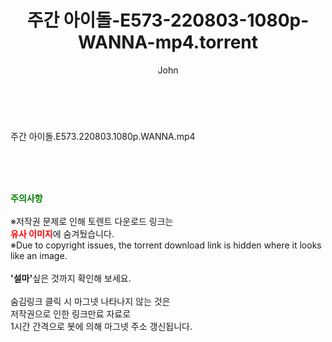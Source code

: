 ﻿---
layout: post
title:  "주간 아이돌-E573-220803-1080p-WANNA-mp4.torrent"
author: John
categories: [ 방송/음악 ]
tags: [  ]
image:  
description: "주간 아이돌-E573-220803-1080p-WANNA-mp4 torrent 정보 공유"
toc: true
toc_sticky: true
---

<br>
<div class="view-img">
<a class="view_image" href="http://torrentmobile60.com/bbs/view_image.php?fn=%2Fdata%2Ffile%2Fmusic%2F3735182707_a74qSFVd_8560650c5702a3c52c346d1acb702e9b7f2d30c6.jpg" target="_blank"><img alt="" class="img-tag" content="http://torrentmobile60.com/data/file/music/3735182707_a74qSFVd_8560650c5702a3c52c346d1acb702e9b7f2d30c6.jpg" itemprop="image" src="http://torrentmobile60.com/data/file/music/3735182707_a74qSFVd_8560650c5702a3c52c346d1acb702e9b7f2d30c6.jpg"/></a></div><div class="view-content" itemprop="description">
<p>주간 아이돌.E573.220803.1080p.WANNA.mp4<br/></p> </div>
    
<br><br><br>
<p data-ke-size="size16"><b><span style="color: green;">주의사항</span></b><br /><br />※저작권 문제로 인해 토렌트 다운로드 링크는<br /><b><span style="color: red;">유사 이미지</span></b>에 숨겨뒀습니다.<br />※Due to copyright issues, the torrent download link is hidden where it looks like an image.<br /><br /><b>'설마'</b>싶은 것까지 확인해 보세요.<br /><br />숨김링크 클릭 시 마그넷 나타나지 않는 것은<br />저작권으로 인한 링크만료 자료로<br />1시간 간격으로 봇에 의해 마그넷 주소 갱신됩니다.</p>
